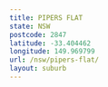 ```yaml
---
title: PIPERS FLAT
state: NSW
postcode: 2847
latitude: -33.404462
longitude: 149.969799
url: /nsw/pipers-flat/
layout: suburb
---
```

